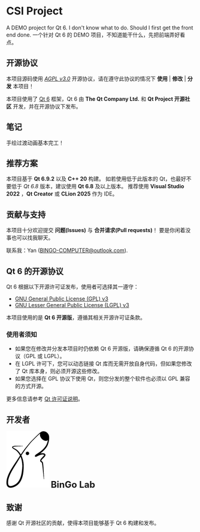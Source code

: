 # CSI Project

A DEMO project for Qt 6. I don't know what to do. Should I first get the front end done.
一个针对 Qt 6 的 DEMO 项目，不知道能干什么，先把前端弄好看点。

## 开源协议

本项目源码使用 [*AGPL v3.0*](./LICENSE) 开源协议，请在遵守此协议的情况下 **使用** | **修改** | **分发** 本项目！

本项目使用了 [Qt 6](https://www.qt.io/) 框架，Qt 6 由 **The Qt Company Ltd.** 和 **Qt Project 开源社区** 开发，并在开源协议下发布。

## 笔记

手绘过渡动画基本完工！

## 推荐方案

本项目基于 **Qt 6.9.2** 以及 **C++ 20** 构建。
如若使用低于此版本的 Qt，也最好不要低于 *Qt 6.8* 版本，建议使用 **Qt 6.8** 及以上版本。
推荐使用 **Visual Studio 2022** ，**Qt Creator** 或 **CLion 2025** 作为 IDE。

## 贡献与支持

本项目十分欢迎提交 **问题(Issues)** 与 **合并请求(Pull requests)**！
要是你闲着没事也可以找我聊天。

联系我：Yan (<BINGO-COMPUTER@outlook.com>).

## Qt 6 的开源协议

Qt 6 根据以下开源许可证发布，使用者可选择其一遵守：

- [GNU General Public License (GPL) v3](https://www.gnu.org/licenses/gpl-3.0.html)
- [GNU Lesser General Public License (LGPL) v3](https://www.gnu.org/licenses/lgpl-3.0.html)

本项目使用的是 **Qt 6 开源版**，遵循其相关开源许可证条款。

### 使用者须知

- 如果您在修改并分发本项目时仍依赖 Qt 6 开源版，请确保遵循 Qt 6 的开源协议（GPL 或 LGPL）。  
- 在 LGPL 许可下，您可以动态链接 Qt 库而无需开放自身代码，但如果您修改了 Qt 库本身，则必须开源这些修改。  
- 如果您选择在 GPL 协议下使用 Qt，则您分发的整个软件也必须以 GPL 兼容的方式开源。  

更多信息请参考 [Qt 许可证说明](hhttps://www.qt.io/qt-licensing)。

## 开发者

![BonGo](OTHER/image/BonGo/BonGo.png)       <font size=5>**BinGo Lab**</font>

## 致谢

感谢 Qt 开源社区的贡献，使得本项目能够基于 Qt 6 构建和发布。
